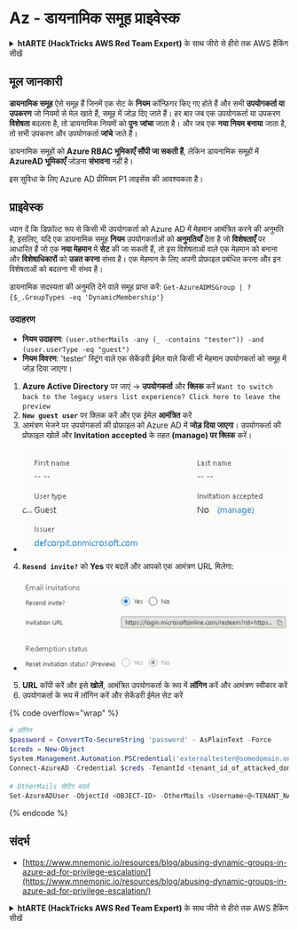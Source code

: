 # Az - डायनामिक समूह प्राइवेस्क

<details>

<summary><strong>htARTE (HackTricks AWS Red Team Expert)</strong> के साथ जीरो से हीरो तक AWS हैकिंग सीखें</summary>

HackTricks का समर्थन करने के अन्य तरीके:

* अगर आप अपनी कंपनी का विज्ञापन HackTricks में देखना चाहते हैं या HackTricks को PDF में डाउनलोड करना चाहते हैं तो [**सब्सक्रिप्शन प्लान्स**](https://github.com/sponsors/carlospolop) देखें!
* [**आधिकारिक PEASS & HackTricks स्वैग**](https://peass.creator-spring.com) प्राप्त करें
* हमारा विशेष [**NFTs**](https://opensea.io/collection/the-peass-family) संग्रह, [**The PEASS Family**](https://opensea.io/collection/the-peass-family) खोजें
* **जुड़ें** 💬 [**डिस्कॉर्ड समूह**](https://discord.gg/hRep4RUj7f) या [**टेलीग्राम समूह**](https://t.me/peass) में या हमें **ट्विटर** 🐦 [**@hacktricks_live**](https://twitter.com/hacktricks_live) **पर फॉलो** करें।
* **हैकिंग ट्रिक्स साझा करें** द्वारा PRs सबमिट करके [**HackTricks**](https://github.com/carlospolop/hacktricks) और [**HackTricks Cloud**](https://github.com/carlospolop/hacktricks-cloud) github repos में।

</details>

## मूल जानकारी

**डायनामिक समूह** ऐसे समूह हैं जिनमें एक सेट के **नियम** कॉन्फ़िगर किए गए होते हैं और सभी **उपयोगकर्ता या उपकरण** जो नियमों से मेल खाते हैं, समूह में जोड़ दिए जाते हैं। हर बार जब एक उपयोगकर्ता या उपकरण **विशेषता** बदलता है, तो डायनामिक नियमों को **पुनः जांचा** जाता है। और जब एक **नया नियम** **बनाया** जाता है, तो सभी उपकरण और उपयोगकर्ता **जांचे** जाते हैं।

डायनामिक समूहों को **Azure RBAC भूमिकाएँ सौंपी जा सकती हैं**, लेकिन डायनामिक समूहों में **AzureAD भूमिकाएँ** जोड़ना **संभावना** नहीं है।

इस सुविधा के लिए Azure AD प्रीमियम P1 लाइसेंस की आवश्यकता है।

## प्राइवेस्क

ध्यान दें कि डिफ़ॉल्ट रूप से किसी भी उपयोगकर्ता को Azure AD में मेहमान आमंत्रित करने की अनुमति है, इसलिए, यदि एक डायनामिक समूह **नियम** उपयोगकर्ताओं को **अनुमतियाँ** देता है जो **विशेषताएँ** पर आधारित हैं जो एक **नया मेहमान** में **सेट** की जा सकती हैं, तो इस विशेषताओं वाले एक मेहमान को बनाना और **विशेषाधिकारों** को **उन्नत करना** संभव है। एक मेहमान के लिए अपनी प्रोफ़ाइल प्रबंधित करना और इन विशेषताओं को बदलना भी संभव है।

डायनामिक सदस्यता की अनुमति देने वाले समूह प्राप्त करें: `Get-AzureADMSGroup | ?{$_.GroupTypes -eq 'DynamicMembership'}`

### उदाहरण

* **नियम उदाहरण**: `(user.otherMails -any (_ -contains "tester")) -and (user.userType -eq "guest")`
* **नियम विवरण**: 'tester' स्ट्रिंग वाले एक सेकेंडरी ईमेल वाले किसी भी मेहमान उपयोगकर्ता को समूह में जोड़ दिया जाएगा।

1. **Azure Active Directory** पर जाएं -> **उपयोगकर्ता** और **क्लिक** करें `Want to switch back to the legacy users list experience? Click here to leave the preview`
2. **`New guest user`** पर क्लिक करें और एक ईमेल **आमंत्रित** करें
3. आमंत्रण भेजने पर उपयोगकर्ता की प्रोफ़ाइल को Azure AD में **जोड़ दिया जाएगा**। उपयोगकर्ता की प्रोफ़ाइल खोलें और **Invitation accepted** के तहत **(manage) पर क्लिक** करें।
* ![](<../../../.gitbook/assets/image (87) (1).png>)
4. **`Resend invite?`** को **Yes** पर बदलें और आपको एक आमंत्रण URL मिलेगा:
* ![](<../../../.gitbook/assets/image (11) (1) (2) (1).png>)
5. **URL** कॉपी करें और इसे **खोलें**, आमंत्रित उपयोगकर्ता के रूप में **लॉगिन** करें और आमंत्रण स्वीकार करें
6. उपयोगकर्ता के रूप में लॉगिन करें और सेकेंडरी ईमेल सेट करें

{% code overflow="wrap" %}
```powershell
# लॉगिन
$password = ConvertTo-SecureString 'password' - AsPlainText -Force
$creds = New-Object
System.Management.Automation.PSCredential('externaltester@somedomain.onmicrosoft.com', $Password)
Connect-AzureAD -Credential $creds -TenantId <tenant_id_of_attacked_domain>

# OtherMails सेटिंग बदलें
Set-AzureADUser -ObjectId <OBJECT-ID> -OtherMails <Username>@<TENANT_NAME>.onmicrosoft.com -Verbose
```
{% endcode %}

## संदर्भ

* [https://www.mnemonic.io/resources/blog/abusing-dynamic-groups-in-azure-ad-for-privilege-escalation/](https://www.mnemonic.io/resources/blog/abusing-dynamic-groups-in-azure-ad-for-privilege-escalation/)

<details>

<summary><strong>htARTE (HackTricks AWS Red Team Expert)</strong> के साथ जीरो से हीरो तक AWS हैकिंग सीखें</summary>

HackTricks का समर्थन करने के अन्य तरीके:

* अगर आप अपनी कंपनी का विज्ञापन HackTricks में देखना चाहते हैं या HackTricks को PDF में डाउनलोड करना चाहते हैं तो [**सब्सक्रिप्शन प्लान्स**](https://github.com/sponsors/carlospolop) देखें!
* [**आधिकारिक PEASS & HackTricks स्वैग**](https://peass.creator-spring.com) प्राप्त करें
* हमारा विशेष [**NFTs**](https://opensea.io/collection/the-peass-family) संग्रह, [**The PEASS Family**](https://opensea.io/collection/the-peass-family) खोजें
* **जुड़ें** 💬 [**डिस्कॉर्ड समूह**](https://discord.gg/hRep4RUj7f) या [**टेलीग्राम समूह**](https://t.me/peass) में या हमें **ट्विटर** 🐦 [**@hacktricks_live**](https://twitter.com/hacktricks_live) **पर फॉलो** करें।
* **हैकिंग ट्रिक्स साझा करें** द्वारा PRs सबमिट करके [**HackTricks**](https://github.com/carlospolop/hacktricks) और [**HackTricks Cloud**](https://github.com/carlospolop/hacktricks-cloud) github repos में।

</details>
